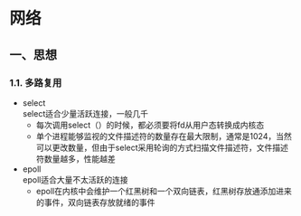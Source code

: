 # 网络

## 一、思想
### 1.1. 多路复用
+ select  
select适合少量活跃连接，一般几千  
  - 每次调用select（）的时候，都必须要将fd从用户态转换成内核态
  - 单个进程能够监视的文件描述符的数量存在最大限制，通常是1024，当然可以更改数量，但由于select采用轮询的方式扫描文件描述符，文件描述符数量越多，性能越差
+ epoll  
epoll适合大量不太活跃的连接  
    - epoll在内核中会维护一个红黑树和一个双向链表，红黑树存放通添加进来的事件，双向链表存放就绪的事件
